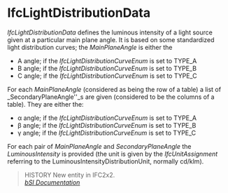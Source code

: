 IfcLightDistributionData
========================
_IfcLightDistributionData_ defines the luminous intensity of a light source
given at a particular main plane angle. It is based on some standardized light
distribution curves; the _MainPlaneAngle_ is either the  
  
* A angle; if the _IfcLightDistributionCurveEnum_ is set to TYPE_A  
* B angle; if the _IfcLightDistributionCurveEnum_ is set to TYPE_B  
* C angle; if the _IfcLightDistributionCurveEnum_ is set to TYPE_C  
  
For each _MainPlaneAngle_ (considered as being the row of a table) a list of
_SecondaryPlaneAngle''_s are given (considered to be the columns of a table).
They are either the:  
  
* α angle; if the _IfcLightDistributionCurveEnum_ is set to TYPE_A  
* β angle; if the _IfcLightDistributionCurveEnum_ is set to TYPE_B  
* γ angle; if the _IfcLightDistributionCurveEnum_ is set to TYPE_C  
  
For each pair of _MainPlaneAngle_ and _SecondaryPlaneAngle_ the
_LuminousIntensity_ is provided (the unit is given by the _IfcUnitAssignment_
referring to the LuminousIntensityDistributionUnit, normally cd/klm).  
  
> HISTORY  New entity in IFC2x2.  
[ _bSI
Documentation_](https://standards.buildingsmart.org/IFC/DEV/IFC4_2/FINAL/HTML/schema/ifcpresentationorganizationresource/lexical/ifclightdistributiondata.htm)


